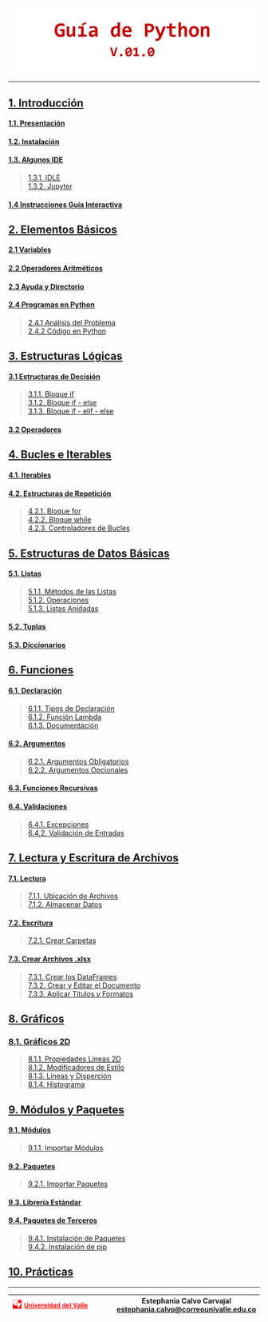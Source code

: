 <a id='Home'><a/>
![Fig2_Titulo](Fig2_Titulo.jpg "Figura 2: Guía de Python Versión 1.0")

-----

## [**1. Introducción**](1_Introduccion/1_Introduccion.ipynb#1_Introduccion) <!--()-->    

#### [1.1. Presentación](1_Introduccion/1_Introduccion.ipynb#1.1_Presentacion) <!--()-->  
#### [1.2. Instalación](1_Introduccion/1_Introduccion.ipynb#1.2_Instalacion) <!--()-->    
#### [1.3. Algunos IDE](1_Introduccion/1_3_Algunos_IDE/1_3_1_IDLE/1_3_1_IDLE.ipynb#1.3_Algunos_IDE) <!--()--> 
>[1.3.1. IDLE](1_Introduccion/1_3_Algunos_IDE/1_3_1_IDLE/1_3_1_IDLE.ipynb#1.3.1_IDLE) <!--()-->  
[1.3.2. Jupyter](1_Introduccion/1_3_Algunos_IDE/1_3_2_JupyterLab/1_3_2_JupyterLab.ipynb#1.3.2_JupyterLab) <!--()-->  

#### [1.4 Instrucciones Guía Interactiva](1_Introduccion/1_4_Instrucciones_Guia_Interactiva/1_4_Instrucciones_Guia_Interactiva.ipynb#1.4_Insutrucciones-Guia-Interactiva) <!--()-->  

## [**2. Elementos Básicos**](2_Elementos_Basicos/2_Elementos_Basicos.ipynb#2_Elementos-Basicos) <!--()-->

#### [2.1 Variables](2_Elementos_Basicos/2_Elementos_Basicos.ipynb#2.1_Variables)  <!--()-->  
#### [2.2 Operadores Aritméticos](2_Elementos_Basicos/2_Elementos_Basicos.ipynb#2.2_Operadores-Aritmeticos) <!--()-->  
#### [2.3 Ayuda y Directorio](2_Elementos_Basicos/2_Elementos_Basicos.ipynb#2.3_Ayuda-y-Directorio) <!--()-->  
#### [2.4 Programas en Python](2_Elementos_Basicos/2_4_Programas_en_Python/2_4_Programas_en_Python.ipynb#2-4_Programas-en-Python) <!--()-->  
>[2.4.1 Análisis del Problema](2_Elementos_Basicos/2_4_Programas_en_Python/2_4_Programas_en_Python.ipynb#2.4.1_Analsis) <!--()-->  
[2.4.2 Código en Python](2_Elementos_Basicos/2_4_Programas_en_Python/2_4_Programas_en_Python.ipynb#2.4.2_Codigo-en-Python) <!--()-->  

## [**3. Estructuras Lógicas**](3_Estructuras_Logicas/3_Estructuras_Logicas.ipynb#3_Estructuras-Logicas) <!--()-->  

#### [3.1 Estructuras de Decisión](3_Estructuras_Logicas/3_Estructuras_Logicas.ipynb#3.1_Estructuras-de-Decision) <!--()--> 
>[3.1.1. Bloque if](3_Estructuras_Logicas/3_Estructuras_Logicas.ipynb#Min-eje_Bloque-if)  <!--()-->   
[3.1.2. Bloque if - else](3_Estructuras_Logicas/3_Estructuras_Logicas.ipynb#Min-eje_Bloque-if-else)  <!--()-->   
[3.1.3. Bloque if - elif - else](3_Estructuras_Logicas/3_Estructuras_Logicas.ipynb#Min-eje_Bloque-if-elif-else)  <!--()-->   
#### [3.2 Operadores](3_Estructuras_Logicas/3_Estructuras_Logicas.ipynb#3.2_Operaradores) <!--()-->

## [**4. Bucles e Iterables**](4_Bucles_e_Iterables/4_Bucles_e_Iterables.ipynb#4_Bucles-e-Iterables) <!--()-->

#### [4.1. Iterables](4_Bucles_e_Iterables/4_Bucles_e_Iterables.ipynb#4.1_Iterables) <!--()-->   
#### [4.2. Estructuras de Repetición](4_Bucles_e_Iterables/4_Bucles_e_Iterables.ipynb#4.2_Estructuras-de-Repeticion) <!--()-->  
>[4.2.1. Bloque for](4_Bucles_e_Iterables/4_Bucles_e_Iterables.ipynb#4.2.1_Bloque-for) <!--()-->  
[4.2.2. Bloque while](4_Bucles_e_Iterables/4_Bucles_e_Iterables.ipynb#4.2.2_Bloque-while) <!--()-->  
[4.2.3. Controladores de Bucles](4_Bucles_e_Iterables/4_Bucles_e_Iterables.ipynb#4.2.3_Controladores-de-Bucles) <!--()-->  

## [**5. Estructuras de Datos Básicas**](5_Estructura_de_Datos/5_Estructura_de_Datos.ipynb#5_Estructura-de-Datos-Basicas) <!--()-->

#### [5.1. Listas](5_Estructura_de_Datos/5_Estructura_de_Datos.ipynb#5.1_Listas) <!--()-->   
>[5.1.1. Métodos de las Listas](5_Estructura_de_Datos/5_Estructura_de_Datos.ipynb#5.1.1_Metodos-de-las-Listas) <!--()-->  
[5.1.2. Operaciones](5_Estructura_de_Datos/5_Estructura_de_Datos.ipynb#5.1.2_Operaciones) <!--()-->  
[5.1.3. Listas Anidadas](5_Estructura_de_Datos/5_Estructura_de_Datos.ipynb#5.1.3_Listas-Anidadas) <!--()-->  
#### [5.2. Tuplas](5_Estructura_de_Datos/5_Estructura_de_Datos.ipynb#5.2_Tuplas) <!--()-->   
#### [5.3. Diccionarios](5_Estructura_de_Datos/5_Estructura_de_Datos.ipynb#5.3_Diccionarios)    

## [**6. Funciones**](6_Funciones/6_Funciones.ipynb#6_Funciones) <!--()-->

#### [6.1. Declaración](6_Funciones/6_Funciones.ipynb#6.1_declaracion)   
>[6.1.1. Tipos de Declaración](6_Funciones/6_Funciones.ipynb#6.1.1_tipos-de-Declaracion)  
[6.1.2. Función Lambda](6_Funciones/6_Funciones.ipynb#6.1.2_Funcion-Lamda)   
[6.1.3. Documentación](6_Funciones/6_Funciones.ipynb#6.1.3_Documentacion)
#### [6.2. Argumentos](#6.2_Argumentos)  
>[6.2.1. Argumentos Obligatorios](6_Funciones/6_Funciones.ipynb#6.2.1_Argumentos-Obligatorios)  
[6.2.2. Argumentos Opcionales](6_Funciones/6_Funciones.ipynb#6.2.2_Argumentos-Opcionales)
#### [6.3. Funciones Recursivas](6_Funciones/6_Funciones.ipynb#6.3_Funciones-Recursivas)   
#### [6.4. Validaciones](6_Funciones/6_Funciones.ipynb#6.4.2_Validacion_de_Entradas)   
>[6.4.1. Excepciones](6_Funciones/6_Funciones.ipynb#6.4.1_Excepciones)    
[6.4.2. Validación de Entradas](6_Funciones/6_Funciones.ipynb#6.4.2_Validacion_de_Entradas)  

## [**7. Lectura y Escritura de Archivos**](7_Lectura_y_Escritura/7_Lectura_y_Escritura.ipynb#7_Lectura_y_Escritura) <!--()-->

#### [7.1. Lectura](7_Lectura_y_Escritura/7_Lectura_y_Escritura.ipynb#7.1_Lectura)   
>[7.1.1. Ubicación de Archivos](7_Lectura_y_Escritura/7_Lectura_y_Escritura.ipynb#7.1.1_Ubicacion-de-Archivos)    
[7.1.2. Almacenar Datos](7_Lectura_y_Escritura/7_Lectura_y_Escritura.ipynb#7.1.2_Almacenar-Datas)   
#### [7.2. Escritura](7_Lectura_y_Escritura/7_Lectura_y_Escritura.ipynb#7.2_Escritura)    
>[7.2.1. Crear Carpetas](7_Lectura_y_Escritura/7_Lectura_y_Escritura.ipynb#7.2.1_Crear-Carpetas)
#### [7.3. Crear Archivos .xlsx](7_Lectura_y_Escritura/7_Lectura_y_Escritura.ipynb#7.3_Archivos-xlsx)  
>[7.3.1. Crear los DataFrames](7_Lectura_y_Escritura/7_Lectura_y_Escritura.ipynb#7.3.1_Crear-los-DataFrames)    
[7.3.2. Crear y Editar el Documento](7_Lectura_y_Escritura/7_Lectura_y_Escritura.ipynb#7.3.2_Crear-y-Editar-el-Documento)     
[7.3.3. Aplicar Títulos y Formatos](7_Lectura_y_Escritura/7_Lectura_y_Escritura.ipynb#7.3.3_Aplicar-Títulos-y-Formatos)  

## [**8. Gráficos**](8_Graficos/8_Graficos.ipynb#8_Graficos) <!--()-->

### [8.1. Gráficos 2D](8_Graficos/8_Graficos.ipynb#8.1_Graficos_2D)
>[8.1.1. Propiedades Líneas 2D](8_Graficos/8_Graficos.ipynb#8.1.1_Lineas_2D)    
[8.1.2. Modificadores de Estílo](8_Graficos/8_Graficos.ipynb#8.1.2_Modificadores-de-Estilo)    
[8.1.3. Líneas y Disperción](8_Graficos/8_Graficos.ipynb#8.1.3_Lineas_y_Dispercion)   
[8.1.4. Histograma](8_Graficos/8_Graficos.ipynb#8.1.4_Histograma) 

## [**9. Módulos y Paquetes**](9_Modulos/9_Modulos_y_Paquetes.ipynb#9_Modulos_y_Paquetes) <!--()-->

#### [9.1. Módulos](9_Modulos/9_Modulos_y_Paquetes.ipynb#9.1_Modulos)   
>[9.1.1. Importar Módulos](9_Modulos/9_Modulos_y_Paquetes.ipynb#9.1.1_Importar-Modulos)      

#### [9.2. Paquetes](9_Modulos/9_Modulos_y_Paquetes.ipynb#9.2_Paquetes)   
>[9.2.1. Importar Paquetes](9_Modulos/9_Modulos_y_Paquetes.ipynb#9.2.1_Importar-Paquetes)     

#### [9.3. Librería Estándar](9_Modulos/9_Modulos_y_Paquetes.ipynb#9.3_Libreria-Estandar)  

#### [9.4. Paquetes de Terceros](9_Modulos/9_Modulos_y_Paquetes.ipynb#9.4_Paqutes-de-Terceros)   
>[9.4.1. Instalación de Paquetes](9_Modulos/9_Modulos_y_Paquetes.ipynb#9.4.1_Instalacion-de-Paquetes)   
[9.4.2. Instalación de pip](9_Modulos/9_Modulos_y_Paquetes.ipynb#9.4.2_Instalacion_de_pip)   

## [**10. Prácticas**](10_Practicas/10_Practicas.ipynb#10_Practicas) <!--()-->

---


| ![Fig1_Logo_Univalle](Fig1_Logo_Univalle.gif "Figura 1: Logo Universidad del Valle, Cali, Colombia") | | | | **Estephania Calvo Carvajal** <br> estephania.calvo@correounivalle.edu.co </br>|
| :--------: |:--------: |:--------: |:--------: |:--------: |
